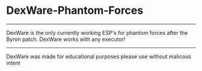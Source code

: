 # DexWare-Phantom-Forces
-----
DexWare is the only currently working ESP's for phantom forces after the Byron patch. DexWare works with any executor!

-----

DexWare was made for educational purposes please use without malicous intent
